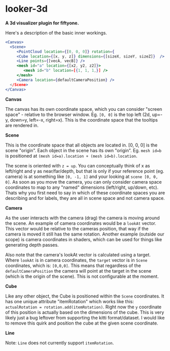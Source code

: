 # looker-3d

**A 3d visualizer plugin for fiftyone.**

Here's a description of the basic inner workings.

```jsx
<Canvas>
  <Scene>
     <PointCloud location={[0, 0, 0]} rotation={
     <Cube location={[x, y, z]} dimensions={[sizeX, sizeY, sizeZ]}  />
     <Line points={[vecA, vecB]} />
     <mesh id="a" location={[x2, y2, z2]}>
        <mesh id="b" location=[{1, 1, 1,}] />
     </mesh>
     <Camera location={defaultCameraPosition} />
  </Scene>
</Canvas>
```

**Canvas**

The canvas has its own coordinate space, which you can consider "screen space" - relative to the browser window. Eg. `[0, 0]` is the top left (2d, up=-y, down=y, left=-x, right=x). This is the coordinate space that the tooltips are rendered in.

**Scene**

This is the coordinate space that all objects are located in. [0, 0, 0] is the scene "origin". Each object in the scene has its own "origin". Eg. `mesh id=b` is positioned at `(mesh id=a).location + (mesh id=b).location`.

The scene is oriented with `z = up`. You can conceptually think of x as left/right and y as near/far/depth, but that is only if your reference point (eg. camera) is at something like `[0, -1, 1]` and your looking at `scene [0, 0, 0]`. As soon as you move the camera, you can only consider camera space coordinates to map to any "named" dimensions (left/right, up/down, etc). Thats why you first need to say in which of these coordinate spaces you are describing and for labels, they are all in scene space and not camera space.

**Camera**

As the user interacts with the camera (drag) the camera is moving around the scene. An example of camera coordinates would be a `lookAt` vector. This vector would be relative to the cameras position, that way if the camera is moved it still has the same rotation. Another example (outside our scope) is camera coordinates in shaders, which can be used for things like generating depth passes.

Also note that the camera's lookAt vector is calculated using a target. Where `lookAt` is in camera coordinates, the `target` vector is in `Scene` coordinates, which is: `[0,0,0]`. This means that regardless of the `defaultCameraPosition` the camera will point at the target in the scene (which is the origin of the scene). This is not configurable at the moment.

**Cube**

Like any other object, the Cube is positioned within the `Scene` coordinates. It has one unique attribute "itemRotation" which works like this: `actualRotation = rotation.add(itemRotation)`. Right now the `y` coordinate of this position is actually based on the dimensions of the cube. This is very likely just a bug leftover from supporting the kitti format/dataset. I would like to remove this quirk and position the cube at the given scene coordinate.

**Line**

Note: `Line` does not currently support `itemRotation`.
